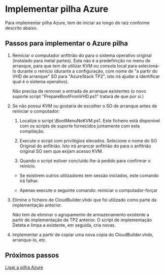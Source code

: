 <properties
    pageTitle="Implementar pilha Azure | Microsoft Azure"
    description="Implementar Azure pilha."
    services="azure-stack"
    documentationCenter=""
    authors="ErikjeMS"
    manager="byronr"
    editor=""/>

<tags
    ms.service="azure-stack"
    ms.workload="na"
    ms.tgt_pltfrm="na"
    ms.devlang="na"
    ms.topic="article"
    ms.date="09/29/2016"
    ms.author="erikje"/>

# <a name="redeploy-azure-stack"></a>Implementar pilha Azure

Para implementar pilha Azure, tem de iniciar ao longo de raiz conforme descrito abaixo.

## <a name="steps-to-redeploy-azure-stack"></a>Passos para implementar o Azure pilha

1. Reiniciar o computador anfitrião do para o sistema operativo original (instalado para metal partes). Esta não é a predefinição no menu de arranque, para que tem de utilizar KVM ou consola local para selecioná-lo durante o reinício (durante a configuração, com nome de "a partir do VHD de arranque" SO para "AzureStack TP2", isto irá ajudar a identificar qual é o sistema operativo).

    Não precisa de remover a entrada de arranque existentes (o novo suporte script "PrepareBootFromVHD.ps1" tratará de que por si.)

2. Se não possui KVM ou gostaria de escolher o SO de arranque antes de reiniciar o computador:
    
    1. Localize o script.\BootMenuNoKVM.ps1. Este ficheiro está disponível com os scripts de suporte fornecidos juntamente com esta compilação.
    
    2. Execute o script com privilégios elevados. Selecione o nome do SO Original do anfitrião. Isto irá arrancar anfitrião do para o anfitrião original SO sem que exijam acesso KVM.
    
    3. Quando o script estiver concluído lhe-á pedido para confirmar o reinício.

    - Se existirem outros utilizadores tem sessão iniciados, este comando irá falhar.

    - Apenas execute o seguinte comando: reiniciar o computador-forçar 
 
3. Elimine o ficheiro de CloudBuilder.vhdx que foi utilizado como parte da implementação anterior.

    Não tem de eliminar o agrupamento de armazenamento existente a partir de implementação de TP2 anterior. O script de implementação Deteta e limpa a existente, em seguida, cria novas.

5. Implementar a partir de copiar uma nova cópia do CloudBuilder.vhdx, arranque-lo, etc.

## <a name="next-steps"></a>Próximos passos

[Ligar a pilha Azure](azure-stack-connect-azure-stack.md)
